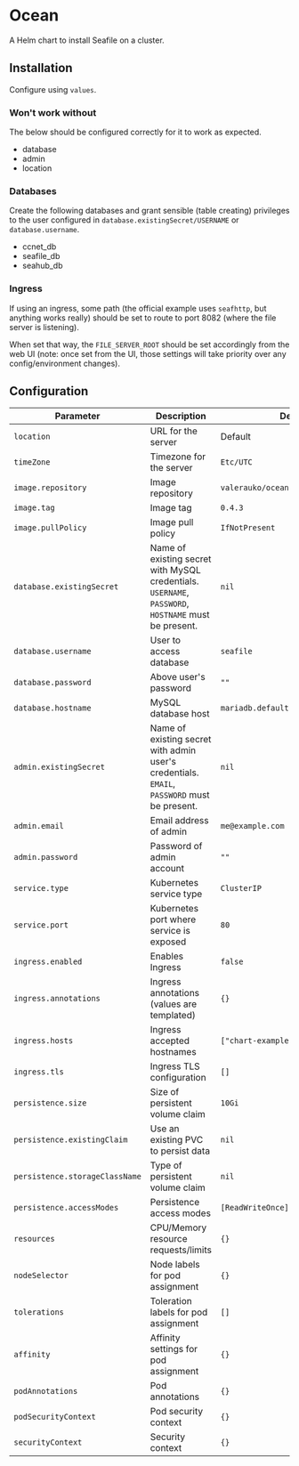 # Ocean

A Helm chart to install Seafile on a cluster.

## Installation

Configure using `values`.

### Won't work without

The below should be configured correctly for it to work as expected.

* database
* admin
* location

### Databases

Create the following databases and grant sensible (table creating) privileges to the user configured in `database.existingSecret/USERNAME` or `database.username`.

* ccnet_db
* seafile_db
* seahub_db

### Ingress

If using an ingress, some path (the official example uses `seafhttp`, but anything works really) should be set to route to port 8082 (where the file server is listening).

When set that way, the `FILE_SERVER_ROOT` should be set accordingly from the web UI (note: once set from the UI, those settings will take priority over any config/environment changes).

## Configuration

| Parameter                                 | Description                                   | Default                                                 |
|-------------------------------------------|-----------------------------------------------|---------------------------------------------------------|
| `location`                                | URL for the server                                   | Default                                                 |
| `timeZone`                                | Timezone for the server                               | `Etc/UTC`                                                     |
| `image.repository`                        | Image repository                              | `valerauko/ocean`                                       |
| `image.tag`                               | Image tag                | `0.4.3`                                                 |
| `image.pullPolicy`                        | Image pull policy                             | `IfNotPresent`                                          |
| `database.existingSecret` | Name of existing secret with MySQL credentials. `USERNAME`, `PASSWORD`, `HOSTNAME` must be present. | `nil` |
| `database.username` | User to access database | `seafile` |
| `database.password` | Above user's password | `""` |
| `database.hostname` | MySQL database host | `mariadb.default.svc.cluster.local` |
| `admin.existingSecret` | Name of existing secret with admin user's credentials. `EMAIL`, `PASSWORD` must be present. | `nil` |
| `admin.email` | Email address of admin | `me@example.com` |
| `admin.password` | Password of admin account | `""` |
| `service.type`                            | Kubernetes service type                       | `ClusterIP`                                             |
| `service.port`                            | Kubernetes port where service is exposed      | `80`                                                    |
| `ingress.enabled`                         | Enables Ingress                               | `false`                                                 |
| `ingress.annotations`                     | Ingress annotations (values are templated)    | `{}`                                                    |
| `ingress.hosts`                           | Ingress accepted hostnames                    | `["chart-example.local"]`                                                    |
| `ingress.tls`                             | Ingress TLS configuration                     | `[]`                                                    |
| `persistence.size`                        | Size of persistent volume claim               | `10Gi`                                                  |
| `persistence.existingClaim`               | Use an existing PVC to persist data           | `nil`                                                   |
| `persistence.storageClassName`            | Type of persistent volume claim               | `nil`                                                   |
| `persistence.accessModes`                 | Persistence access modes                      | `[ReadWriteOnce]`                                       |
| `resources`                               | CPU/Memory resource requests/limits           | `{}`                                                    |
| `nodeSelector`                            | Node labels for pod assignment                | `{}`                                                    |
| `tolerations`                             | Toleration labels for pod assignment          | `[]`                                                    |
| `affinity`                                | Affinity settings for pod assignment          | `{}`                                                    |
| `podAnnotations`                          | Pod annotations                               | `{}`                                                    |
| `podSecurityContext` | Pod security context | `{}` |
| `securityContext` | Security context | `{}` |
